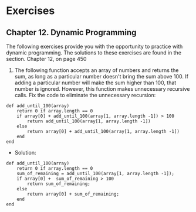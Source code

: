 # Exercises

## Chapter 12. Dynamic Programming

The following exercises provide you with the opportunity to practice with dynamic programming. The
solutions to these exercises are found in the section. Chapter 12, on page 450

1. The following function accepts an array of numbers and returns the sum, as long as a particular
number doesn't bring the sum above 100. If adding a particular number will make the sum higher than
100, that number is ignored. However, this function makes unnecessary recursive calls. Fix the code
to eliminate the unnecessary recursion:
```
def add_until_100(array)
    return 0 if array.length == 0
    if array[0] + add_until_100(array[1, array.length -1]) > 100
        return add_until_100(array[1, array.length -1])
    else
        return array[0] + add_until_100(array[1, array.length -1])
    end
end
```
- Solution:
```
def add_until_100(array)
    return 0 if array.length == 0
    sum_of_remaining = add_until_100(array[1, array.length -1]);
    if array[0] +  sum_of_remaining > 100
        return sum_of_remaining;
    else
        return array[0] + sum_of_remaining;
    end
end
```
